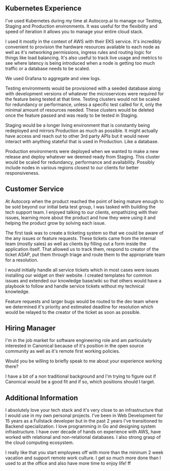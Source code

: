 ## Kubernetes Experience

I've used Kubernetes during my time at Autocorp.ai to manage our Testing, Staging and Production environments. It was useful for the flexibility and speed of iteration it allows you to manage your entire cloud stack. 

I used it mostly in the context of AWS with their EKS service. It's incredibly convenient to provision the hardware resources available to each node as well as it's networking permissions, ingress rules and routing logic for things like load balancing. It's also useful to track live usage and metrics to see where latency is being introduced when a node is getting too much traffic or a database needs to be scaled.

We used Grafana to aggregate and view logs. 

Testing environments would be provisioned with a seeded database along with development versions of whatever the microservices were required for the feature being tested at that time. Testing clusters would not be scaled for redundancy or performance, unless a specific test called for it, only the minimal amount of resources needed. These clusters would be deleted once the feature passed and was ready to be tested in Staging.

Staging would be a longer living environment that is constantly being redeployed and mirrors Production as much as possible. It might actually have access and reach out to other 3rd party APIs but it would never interact with anything stateful that is used in Production. Like a database.

Production environments were deployed when we wanted to make a new release and deploy whatever we deemed ready from Staging. This cluster would be scaled for redundancy, performance and availability. Possibly include nodes in various regions closest to our clients for better responsiveness.

## Customer Service

At Autocorp when the product reached the point of being mature enough to be sold beyond our initial beta test group, I was tasked with building the tech support team. I enjoyed talking to our clients, empathizing with their issues, learning more about the product and how they were using it and helping the product grow by solving each issue.

The first task was to create a ticketing system so that we could be aware of the any issues or feature requests. These tickets came from the internal team (mostly sales) as well as clients by filling out a form inside the application itself. That allowed us to track them, respond to creator of the ticket ASAP, put them through triage and route them to the appropriate team for a resolution.

I would initially handle all service tickets which in most cases were issues installing our widget on their website. I created templates for common issues and extended our knowledge base/wiki so that others would have a playbook to follow and handle service tickets without my technical knowledge.

Feature requests and larger bugs would be routed to the dev team where we determined it's priority and estimated deadline for resolution which would be relayed to the creator of the ticket as soon as possible.


## Hiring Manager

I'm in the job market for software engineering role and am particularly interested in Canonical because of it's position in the open source community as well as it's remote first working policies.  
  
Would you be willing to briefly speak to me about your experience working there?  
  
I have a bit of a non traditional background and I'm trying to figure out if Canonical would be a good fit and if so, which positions should I target.



## Additional Information

I absolutely love your tech stack and it's very close to an infrastructure that I would use in my own personal projects. I've been in Web Development for 15 years as a Fullstack developer but in the past 2 years I've transitioned to Backend specialization. I love programming in Go and designing system infrastructure. I have over decade of hands on experience with AWS, have worked with relational and non-relational databases. I also strong grasp of the cloud computing ecosystem.

I really like that you start employees off with more than the mininum 2 week vacation and support remote work culture. I get so much more done than I used to at the office and also have more time to enjoy life! ff


